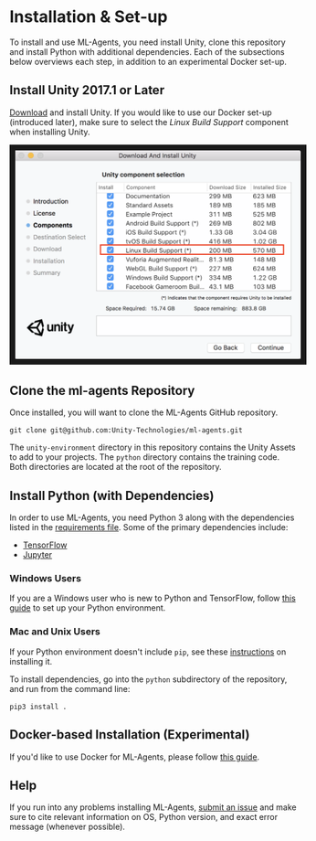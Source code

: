 # Installation & Set-up

To install and use ML-Agents, you need install Unity, clone this repository
and install Python with additional dependencies. Each of the subsections
below overviews each step, in addition to an experimental Docker set-up.

## Install **Unity 2017.1** or Later

[Download](https://store.unity.com/download) and install Unity. If you would
like to use our Docker set-up (introduced later), make sure to select the 
_Linux Build Support_ component when installing Unity.

<p align="center">
    <img src="images/unity_linux_build_support.png" 
        alt="Linux Build Support" 
        width="500" border="10" />
</p>

## Clone the ml-agents Repository

Once installed, you will want to clone the ML-Agents GitHub repository. 

    git clone git@github.com:Unity-Technologies/ml-agents.git

The `unity-environment` directory in this repository contains the Unity Assets
to add to your projects. The `python` directory contains the training code.
Both directories are located at the root of the repository. 

## Install Python (with Dependencies)

In order to use ML-Agents, you need Python 3 along with
the dependencies listed in the [requirements file](../python/requirements.txt).
Some of the primary dependencies include:
- [TensorFlow](Background-TensorFlow.md) 
- [Jupyter](Background-Jupyter.md) 

### Windows Users

If you are a Windows user who is new to Python and TensorFlow, follow [this guide](Installation-Windows.md) to set up your Python environment.

### Mac and Unix Users

If your Python environment doesn't include `pip`, see these 
[instructions](https://packaging.python.org/guides/installing-using-linux-tools/#installing-pip-setuptools-wheel-with-linux-package-managers)
on installing it.

To install dependencies, go into the `python` subdirectory of the repository,
and run from the command line:

    pip3 install .

## Docker-based Installation (Experimental)

If you'd like to use Docker for ML-Agents, please follow 
[this guide](Using-Docker.md). 

## Help

If you run into any problems installing ML-Agents, 
[submit an issue](https://github.com/Unity-Technologies/ml-agents/issues) and
make sure to cite relevant information on OS, Python version, and exact error 
message (whenever possible). 
